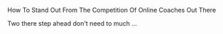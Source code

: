 

How To Stand Out From The Competition Of Online Coaches Out There


Two there step ahead don't need to much ...

